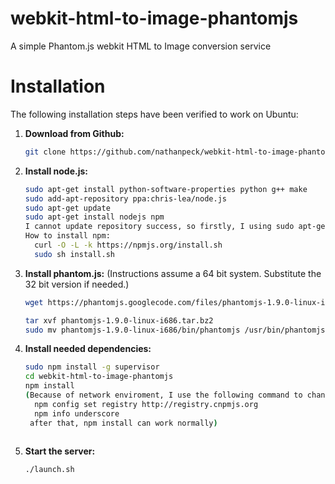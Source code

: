 webkit-html-to-image-phantomjs
==============================

A simple Phantom.js webkit HTML to Image conversion service

Installation
============

The following installation steps have been verified to work on Ubuntu:

1. **Download from Github:**

    ```bash
    git clone https://github.com/nathanpeck/webkit-html-to-image-phantomjs.git
    ```   

2. **Install node.js:**

    ```bash
    sudo apt-get install python-software-properties python g++ make
    sudo add-apt-repository ppa:chris-lea/node.js
    sudo apt-get update
    sudo apt-get install nodejs npm
    I cannot update repository success, so firstly, I using sudo apt-get install nodejs to install nodejs.
    How to install npm:
      curl -O -L -k https://npmjs.org/install.sh
      sudo sh install.sh
    ```

3. **Install phantom.js:** (Instructions assume a 64 bit system. Substitute the 32 bit version if needed.)

    ```bash
    wget https://phantomjs.googlecode.com/files/phantomjs-1.9.0-linux-i686.tar.bz2

    tar xvf phantomjs-1.9.0-linux-i686.tar.bz2
    sudo mv phantomjs-1.9.0-linux-i686/bin/phantomjs /usr/bin/phantomjs
    ```

4. **Install needed dependencies:**

    ```bash
    sudo npm install -g supervisor
    cd webkit-html-to-image-phantomjs
    npm install
    (Because of network enviroment, I use the following command to change npm source:
      npm config set registry http://registry.cnpmjs.org
      npm info underscore
     after that, npm install can work normally)
     
    ```
    
5. **Start the server:**

    ```bash
    ./launch.sh
    ```
